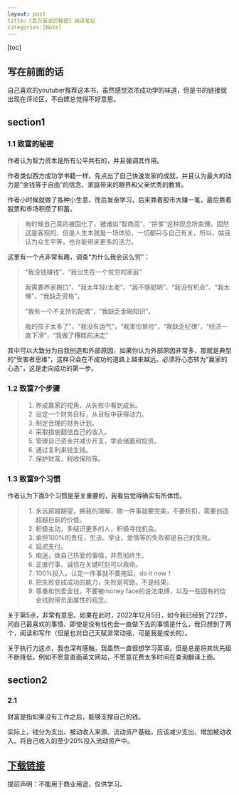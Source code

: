 ```yaml
---
layout:	post
title:《百万富翁的秘密》阅读笔记
categories:[Note]
---
```


[toc]

## 写在前面的话

自己喜欢的youtuber推荐这本书，虽然感觉浓浓成功学的味道，但是书的链接就出现在评论区，不白嫖总觉得不好意思。

## section1

### 1.1 致富的秘密

作者认为智力资本是所有公平共有的，并且强调其作用。

作者类似西方成功学书籍一样，先点出了自己快速发家的成就，并且认为最大的动力是“金钱等于自由”的信念、家庭带来的眼界和父亲优秀的教育。

作者小时候就做了各种小生意，而后发奋学习，后来靠着股市大赚一笔，最后靠着股票和市场积攒了积蓄。

> 有时候自己真的被固化了，被诸如“智商高”、“拼爹”这种观念所束缚。固然这是客观的，但是人生本就是一场体验，一切都只与自己有关，所以，姑且认为众生平等，也许能带来更多的活力。

这里有一个点非常有趣，调查“为什么我会这么穷”：

> “我没钱赚钱”，“我出生在一个贫穷的家庭”
>
> 我需要养家糊口”、“我太年轻/太老”、“我不够聪明”、“我没有机会”、“我太懒”、“我缺乏资格”，
>
> “我有一个不支持的配偶”，“我缺乏金融知识”，
>
> 我的孩子太多了”，“我没有运气”，“我害怕冒险”，“我缺乏纪律”，“经济一直下滑”，“我做了糟糕的决定”

其中可以大致分为自我创造和外部原因，如果你认为外部原因非常多，那就是典型的“受害者思维”，这样只会在不成功的道路上越来越远。必须将心态转为“赢家的心态”，这是走向成功的第一步。

### 1.2 致富7个步骤

> 1. 养成赢家的视角，从失败中看到成长。
> 2. 设定一个财务目标，从目标中获得动力。
> 3. 制定合理的财务计划。
> 4. 采取措施翻倍自己的收入。
> 5. 管理自己资金并减少开支，学会储蓄和投资。
> 6. 通过复利来钱生钱。
> 7. 保护财富，税收保险等。

### 1.3 致富9个习惯

作者认为下面9个习惯是至关重要的，我看后觉得确实有所体悟。

> 1. 永远超越期望，换我的理解，做一件事就要完美，不要折扣，需要创造超越目前的价值。
> 2. 积极主动，多结识更多的人，积极寻找机会。
> 3. 承担100%的责任，生活、学业、爱情等的失败都是自己的失败。
> 4. 延迟支付。
> 5. 痴迷，做自己热爱的事情，并贯彻终生。
> 6. 正直行事，诚信在关键时刻可以救命。
> 7. 100%投入，认定一件事就不要拖延，do it now！
> 8. 把失败变成成功的能力，失败是弯路，不是结果。
> 9. 尊重和热爱金钱，不要被money face的说法束缚，以及一些固有的给金钱附带负面属性的观念。

关于第5点，非常有意思。如果在此时，2022年12月5日，如今我已经到了22岁，问自己最喜欢的事情、即使是没有钱也会一直做下去的事情是什么，我只想到了两个，阅读和写作（但是也对自己天赋非常动摇，可是我是成长的）。

关于执行力这点，我也深有感触，我虽然一直很想学习英语，但是总是将其优先级不断降低，例如不愿意直面英文网站，不愿意花费太多时间在查询翻译上面。

## section2

### 2.1 

财富是指如果没有工作之后，能够支撑自己的钱。

实际上，钱分为支出、被动收入来源、流动资产基础，应该减少支出、增加被动收入、将自己收入的至少20%投入流动资产中。









## [下载链接]()

提前声明：不能用于商业用途，仅供学习。

